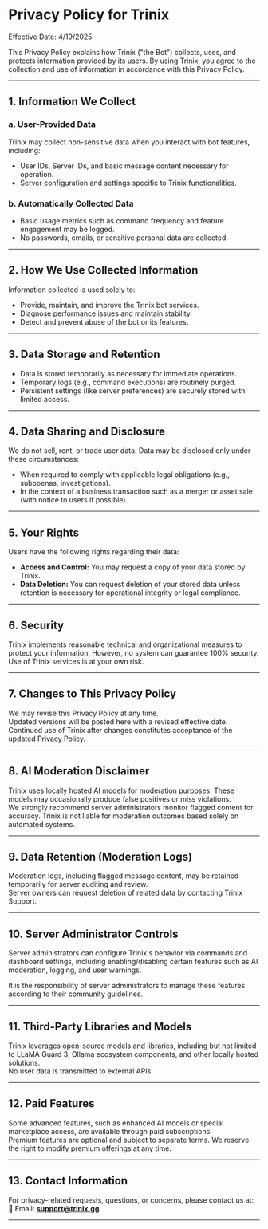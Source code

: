 # Privacy Policy for Trinix

Effective Date: 4/19/2025

This Privacy Policy explains how Trinix ("the Bot") collects, uses, and protects information provided by its users. By using Trinix, you agree to the collection and use of information in accordance with this Privacy Policy.

---

## 1. Information We Collect

### a. **User-Provided Data**
Trinix may collect non-sensitive data when you interact with bot features, including:
- User IDs, Server IDs, and basic message content necessary for operation.
- Server configuration and settings specific to Trinix functionalities.

### b. **Automatically Collected Data**
- Basic usage metrics such as command frequency and feature engagement may be logged.
- No passwords, emails, or sensitive personal data are collected.

---

## 2. How We Use Collected Information
Information collected is used solely to:
- Provide, maintain, and improve the Trinix bot services.
- Diagnose performance issues and maintain stability.
- Detect and prevent abuse of the bot or its features.

---

## 3. Data Storage and Retention
- Data is stored temporarily as necessary for immediate operations.
- Temporary logs (e.g., command executions) are routinely purged.
- Persistent settings (like server preferences) are securely stored with limited access.

---

## 4. Data Sharing and Disclosure
We do not sell, rent, or trade user data. Data may be disclosed only under these circumstances:
- When required to comply with applicable legal obligations (e.g., subpoenas, investigations).
- In the context of a business transaction such as a merger or asset sale (with notice to users if possible).

---

## 5. Your Rights
Users have the following rights regarding their data:
- **Access and Control:** You may request a copy of your data stored by Trinix.
- **Data Deletion:** You can request deletion of your stored data unless retention is necessary for operational integrity or legal compliance.

---

## 6. Security
Trinix implements reasonable technical and organizational measures to protect your information. However, no system can guarantee 100% security. Use of Trinix services is at your own risk.

---

## 7. Changes to This Privacy Policy
We may revise this Privacy Policy at any time.  
Updated versions will be posted here with a revised effective date. Continued use of Trinix after changes constitutes acceptance of the updated Privacy Policy.

---

## 8. AI Moderation Disclaimer
Trinix uses locally hosted AI models for moderation purposes. These models may occasionally produce false positives or miss violations.  
We strongly recommend server administrators monitor flagged content for accuracy. Trinix is not liable for moderation outcomes based solely on automated systems.

---

## 9. Data Retention (Moderation Logs)
Moderation logs, including flagged message content, may be retained temporarily for server auditing and review.  
Server owners can request deletion of related data by contacting Trinix Support.

---
## 10. Server Administrator Controls
Server administrators can configure Trinix's behavior via commands and dashboard settings, including enabling/disabling certain features such as AI moderation, logging, and user warnings.

It is the responsibility of server administrators to manage these features according to their community guidelines.

---

## 11. Third-Party Libraries and Models
Trinix leverages open-source models and libraries, including but not limited to LLaMA Guard 3, Ollama ecosystem components, and other locally hosted solutions.  
No user data is transmitted to external APIs.

---
## 12. Paid Features
Some advanced features, such as enhanced AI models or special marketplace access, are available through paid subscriptions.  
Premium features are optional and subject to separate terms. We reserve the right to modify premium offerings at any time.

---

## 13. Contact Information
For privacy-related requests, questions, or concerns, please contact us at:  
📧 Email: **support@trinix.gg**

---
